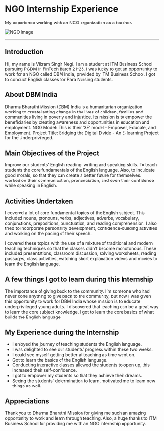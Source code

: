 # NGO Internship Experience

My experience working with an NGO organization as a teacher.

![NGO Image](https://images.unsplash.com/photo-1501290741922-b56c0d0884af?ixlib=rb-1.2.1&ixid=MnwxMjA3fDB8MHxwaG90by1wYWdlfHx8fGVufDB8fHx8&auto=format&fit=crop&w=1032&q=80)

---

## Introduction
Hi, my name is Vikram Singh Negi. I am a student at ITM Business School pursuing PGDM in FinTech Batch 21-23. I was lucky to get an opportunity to work for an NGO called DBM India, provided by ITM Business School. I got to conduct English classes for Para Nursing students.

## About DBM India
Dharma Bharathi Mission (DBM) India is a humanitarian organization working to create lasting change in the lives of children, families and communities living in poverty and injustice. Its mission is to empower the beneficiaries by creating awareness and opportunities in education and employment. 
NGO Model: This is their ‘3E’ model - Empower, Educate, and Employment.
Project Title: Bridging the Digital Divide - An E-learning Project for the Underprivileged.

## Main Objectives of the Project
Improve our students’ English reading, writing and speaking skills.
To teach students the core fundamentals of the English language. Also, to inculcate good morals, so that they can create a better future for themselves.
I worked on their communication, pronunciation, and even their confidence while speaking in English.

## Activities Undertaken
I covered a lot of core fundamental topics of the English subject. This included nouns, pronouns, verbs, adjectives, adverbs, vocabulary, conjunctions, prepositions, punctuation, and reading comprehension. I also tried to incorporate personality development, confidence-building activities and working on the pacing of their speech. 

I covered these topics with the use of a mixture of traditional and modern teaching techniques so that the classes didn’t become monotonous. These included presentations, classroom discussion, solving worksheets, reading passages, class activities, watching short explanation videos and movies to learn the English language.

## A few things I got to learn during this Internship
The importance of giving back to the community. I’m someone who had never done anything to give back to the community, but now I was given this opportunity to work for DBM India whose mission is to educate underprivileged young adults.
I discovered that teaching can be a great way to learn the core subject knowledge. I got to learn the core basics of what builds the English language.

## My Experience during the Internship
* I enjoyed the journey of teaching students the English language.
* I was delighted to see our students’ progress within these two weeks.
* I could see myself getting better at teaching as time went on.
* Got to learn the basics of the English language.
* Conducting interactive classes allowed the students to open up, this increased their self-confidence.
* I got to empower my students so that they achieve their dreams.
* Seeing the students' determination to learn, motivated me to learn new things as well.

## Appreciations
Thank you to Dharma Bharathi Mission for giving me such an amazing opportunity to work and learn through teaching. Also, a huge thanks to ITM Business School for providing me with an NGO internship opportunity.